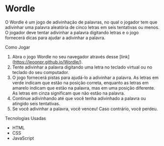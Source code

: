 # Wordle
O Wordle é um jogo de adivinhação de palavras, no qual o jogador tem que adivinhar uma palavra aleatória de cinco letras em seis tentativas ou menos. O jogador deve tentar adivinhar a palavra digitando letras e o jogo fornecerá dicas para ajudar a adivinhar a palavra.

Como Jogar
1. Abra o jogo Wordle no seu navegador através desse [link] (https://leoonpr.github.io/Wordle/).
2. Tente adivinhar a palavra digitando uma letra no teclado virtual ou no teclado do seu computador.
3. O jogo fornecerá pistas para ajudá-lo a adivinhar a palavra. As letras em verde indicam que estão na posição correta, enquanto as letras em amarelo indicam que estão na palavra, mas em uma posição diferente. As letras em cinza significam que não estão na palavra.
4. Continue adivinhando até que você tenha adivinhado a palavra ou atingido seis tentativas.
5. Se você adivinhar a palavra, você venceu! Caso contrário, você perdeu.

Tecnologias Usadas
* HTML
* CSS
* JavaScript
